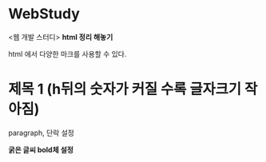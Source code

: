 # WebStudy

<웹 개발 스터디>
<b>html 정리 해놓기</b>

html 에서 다양한 마크를 사용할 수 있다.
<h1> 제목 1 (h뒤의 숫자가 커질 수록 글자크기 작아짐) </h1>
<p> paragraph, 단락 설정 </p>
<b> 굵은 글씨 bold체 설정 </b>
